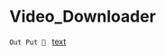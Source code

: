 # Video_Downloader

`Out Put 👑 `
[text](https://github.com/Yasser-Fekry/Video_Downloader/issues/1#issue-2731402833)
